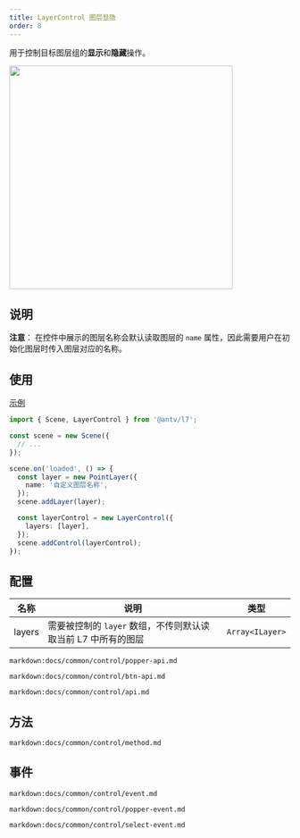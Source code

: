 ```yaml
---
title: LayerControl 图层显隐
order: 8
---
```


用于控制目标图层组的**显示**和**隐藏**操作。

<img src="https://gw.alipayobjects.com/mdn/rms_816329/afts/img/A*SiQWT5RnMDYAAAAAAAAAAAAAARQnAQ" width="400"/>

## 说明

**注意**： 在控件中展示的图层名称会默认读取图层的 `name` 属性，因此需要用户在初始化图层时传入图层对应的名称。

## 使用

[示例](/zh/examples/component/control#layercontrol)

```ts
import { Scene, LayerControl } from '@antv/l7';

const scene = new Scene({
  // ...
});

scene.on('loaded', () => {
  const layer = new PointLayer({
    name: '自定义图层名称',
  });
  scene.addLayer(layer);

  const layerControl = new LayerControl({
    layers: [layer],
  });
  scene.addControl(layerControl);
});
```

## 配置

| 名称   | 说明                                                          | 类型            |
| ------ | ------------------------------------------------------------- | --------------- |
| layers | 需要被控制的 `layer` 数组，不传则默认读取当前 L7 中所有的图层 | `Array<ILayer>` |

`markdown:docs/common/control/popper-api.md`

`markdown:docs/common/control/btn-api.md`

`markdown:docs/common/control/api.md`

## 方法

`markdown:docs/common/control/method.md`

## 事件

`markdown:docs/common/control/event.md`

`markdown:docs/common/control/popper-event.md`

`markdown:docs/common/control/select-event.md`
